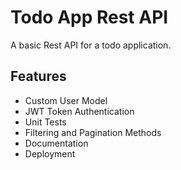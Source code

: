 # Todo App Rest API

A basic Rest API for a todo application. 

## Features
- Custom User Model
- JWT Token Authentication
- Unit Tests
- Filtering and Pagination Methods
- Documentation
- Deployment 

